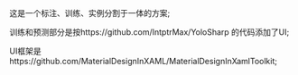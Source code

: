 这是一个标注、训练、实例分割于一体的方案;

训练和预测部分是按https://github.com/IntptrMax/YoloSharp 的代码添加了UI;

UI框架是https://github.com/MaterialDesignInXAML/MaterialDesignInXamlToolkit;
